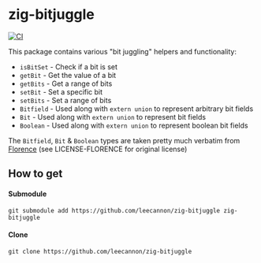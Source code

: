 # zig-bitjuggle

[![CI](https://github.com/leecannon/zig-bitjuggle/actions/workflows/main.yml/badge.svg?branch=master)](https://github.com/leecannon/zig-bitjuggle/actions/workflows/main.yml)

This package contains various "bit juggling" helpers and functionality:

- `isBitSet` - Check if a bit is set
- `getBit` - Get the value of a bit
- `getBits` - Get a range of bits
- `setBit` - Set a specific bit
- `setBits` - Set a range of bits
- `Bitfield` - Used along with `extern union` to represent arbitrary bit fields
- `Bit` - Used along with `extern union` to represent bit fields
- `Boolean` - Used along with `extern union` to represent boolean bit fields

The `Bitfield`, `Bit` & `Boolean` types are taken pretty much verbatim from [Florence](https://github.com/FlorenceOS/Florence/blob/master/lib/util/bitfields.zig) (see LICENSE-FLORENCE for original license)

## How to get

#### Submodule

`git submodule add https://github.com/leecannon/zig-bitjuggle zig-bitjuggle`

#### Clone

`git clone https://github.com/leecannon/zig-bitjuggle`
